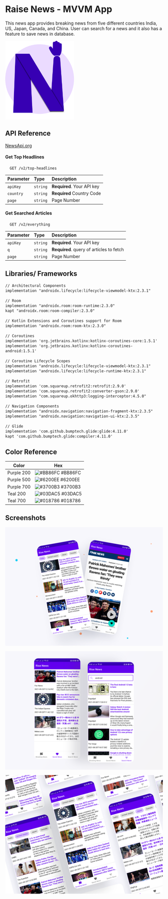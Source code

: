 
# Raise News - MVVM App

This news app provides breaking news from five different countries India, US, Japan, Canada, and China. User can search for a news and it also has a feature to save news in database. 

<!-- ![Logo](https://github.com/ashishpradhan01/RiseNews-MVVM-App/blob/adding_country_chips/Light_App_Icon.png?raw=true) -->

<img src="https://github.com/ashishpradhan01/RiseNews-MVVM-App/blob/adding_country_chips/Light_App_Icon.png?raw=true" alt="Raise News Application" width="220" height="250">

## API Reference

[NewsApi.org](https://newsapi.org/)

#### Get Top Headlines

```http
  GET /v2/top-headlines
```

| Parameter | Type     | Description                |
| :-------- | :------- | :------------------------- |
| `apiKey` | `string` | **Required**. Your API key |
| `country` | `string` | **Required** Country Code |
| `page` | `string` | Page Number |

#### Get Searched Articles

```http
  GET /v2/everything
```

| Parameter | Type     | Description                       |
| :-------- | :------- | :-------------------------------- |
| `apiKey` | `string` | **Required**. Your API key |
| `q`      | `string` | **Required**. query of articles to fetch |
| `page` | `string` | Page Number |


  
## Libraries/ Frameworks

    // Architectural Components
    implementation "androidx.lifecycle:lifecycle-viewmodel-ktx:2.3.1"

    // Room
    implementation "androidx.room:room-runtime:2.3.0"
    kapt "androidx.room:room-compiler:2.3.0"

    // Kotlin Extensions and Coroutines support for Room
    implementation "androidx.room:room-ktx:2.3.0"

    // Coroutines
    implementation 'org.jetbrains.kotlinx:kotlinx-coroutines-core:1.5.1'
    implementation 'org.jetbrains.kotlinx:kotlinx-coroutines-android:1.5.1'

    // Coroutine Lifecycle Scopes
    implementation "androidx.lifecycle:lifecycle-viewmodel-ktx:2.3.1"
    implementation "androidx.lifecycle:lifecycle-runtime-ktx:2.3.1"

    // Retrofit
    implementation 'com.squareup.retrofit2:retrofit:2.9.0'
    implementation 'com.squareup.retrofit2:converter-gson:2.9.0'
    implementation "com.squareup.okhttp3:logging-interceptor:4.5.0"

    // Navigation Components
    implementation "androidx.navigation:navigation-fragment-ktx:2.3.5"
    implementation "androidx.navigation:navigation-ui-ktx:2.3.5"

    // Glide
    implementation 'com.github.bumptech.glide:glide:4.11.0'
    kapt 'com.github.bumptech.glide:compiler:4.11.0'


  ## Color Reference

| Color             | Hex                                                                |
| ----------------- | ------------------------------------------------------------------ |
| Purple 200 | ![#BB86FC](https://via.placeholder.com/10/BB86FC?text=+) #BB86FC |
| Purple 500 | ![#6200EE](https://via.placeholder.com/10/6200EE?text=+) #6200EE |
| Purple 700 | ![#3700B3](https://via.placeholder.com/10/3700B3?text=+) #3700B3 |
| Teal 200 | ![#03DAC5](https://via.placeholder.com/10/03DAC5?text=+) #03DAC5 |
| Teal 700 | ![#018786](https://via.placeholder.com/10/018786?text=+) #018786 |


## Screenshots

![App Screenshot 1](https://github.com/ashishpradhan01/RiseNews-MVVM-App/blob/adding_country_chips/ss1.png?raw=true)

![App Screenshot 2](https://github.com/ashishpradhan01/RiseNews-MVVM-App/blob/adding_country_chips/ss2.png?raw=true)

![App Screenshot 3](https://github.com/ashishpradhan01/RiseNews-MVVM-App/blob/adding_country_chips/ss3.png?raw=true)

  
